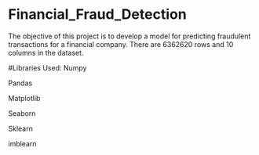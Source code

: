 # Financial_Fraud_Detection
The objective of this project is to develop a model for predicting fraudulent transactions for a financial company. There are 6362620 rows and 10 columns in the dataset.

#Libraries Used:
Numpy

Pandas

Matplotlib

Seaborn

Sklearn

imblearn
